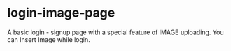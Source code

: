 # login-image-page
A basic login - signup page with a special feature of IMAGE uploading.
You can Insert Image while login.
